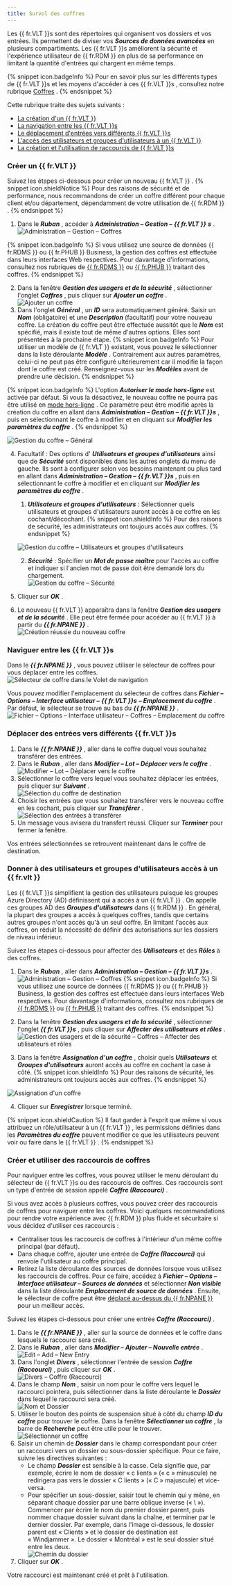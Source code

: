 ```yaml
---
title: Survol des coffres
---
```

Les {{ fr.VLT }}s sont des répertoires qui organisent vos dossiers et vos entrées. Ils permettent de diviser vos ***Sources de données avancées*** en plusieurs compartiments. Les {{ fr.VLT }}s améliorent la sécurité et l'expérience utilisateur de {{ fr.RDM }} en plus de sa performance en limitant la quantité d'entrées qui chargent en même temps.  

{% snippet icon.badgeInfo %} 
Pour en savoir plus sur les différents types de {{ fr.VLT }}s et les moyens d'accéder à ces {{ fr.VLT }}s , consultez notre rubrique [Coffres](/rdm/windows/commands/view/panels/vault/) . 
{% endsnippet %}
 
Cette rubrique traite des sujets suivants :  

* [La création d'un {{ fr.VLT }}](#créer-un--frvlt) 
* [La navigation entre les {{ fr.VLT }}s](#naviguer-entre-les--frvlt-s) 
* [Le déplacement d'entrées vers différents {{ fr.VLT }}s](#déplacer-des-entrées-vers-différents--frvlt-s) 
* [L'accès des utilisateurs et groupes d'utilisateurs à un {{ fr.VLT }}](#donner-à-des-utilisateurs-et-groupes-dutilisateurs-accès-à-un--frvlt) 
* [La création et l'utilisation de raccourcis de {{ fr.VLT }}s](#créer-et-utiliser-des-raccourcis-de-coffres) 

### Créer un {{ fr.VLT }} 

Suivez les étapes ci-dessous pour créer un nouveau {{ fr.VLT }} . 
{% snippet icon.shieldNotice %} 
Pour des raisons de sécurité et de performance, nous recommandons de créer un coffre différent pour chaque client et/ou département, dépendamment de votre utilisation de {{ fr.RDM }} . 
{% endsnippet %}
 
1. Dans le ***Ruban*** , accéder à ***Administration – Gestion –*** ***{{ fr.VLT }}*** ***s*** .  
![Administration – Gestion – Coffres](/img/fr/rdm/windows/RdmWin4087.png) 

{% snippet icon.badgeInfo %} 
Si vous utilisez une source de données {{ fr.RDMS }} ou {{ fr.PHUB }} Business, la gestion des coffres est effectuée dans leurs interfaces Web respectives. Pour davantage d'informations, consultez nos rubriques de [{{ fr.RDMS }}](/fr/server/web-interface/administration/security-management/vaults/) ou [{{ fr.PHUB }}](/fr/hub/web-interface/hub-overview/administration/management/vaults/) traitant des coffres. 
{% endsnippet %}
 

2. Dans la fenêtre ***Gestion des usagers et de la sécurité*** , sélectionner l'onglet ***Coffres*** , puis cliquer sur ***Ajouter un coffre*** .  
![Ajouter un coffre](/img/fr/rdm/windows/RdmWin4088.png) 
1. Dans l'onglet ***Général*** , un ***ID*** sera automatiquement généré. Saisir un ***Nom*** (obligatoire) et une ***Description*** (facultatif) pour votre nouveau coffre. La création du coffre peut être effectuée aussitôt que le ***Nom*** est spécifié, mais il existe tout de même d'autres options. Elles sont présentées à la prochaine étape. 
{% snippet icon.badgeInfo %} 
Pour utiliser un modèle de {{ fr.VLT }} existant, vous pouvez le sélectionner dans la liste déroulante ***Modèle*** . Contrairement aux autres paramètres, celui-ci ne peut pas être configuré ultérieurement car il modifie la façon dont le coffre est créé. Renseignez-vous sur les ***Modèles*** avant de prendre une décision. 
{% endsnippet %}
 
{% snippet icon.badgeInfo %} 
L'option ***Autoriser le mode hors-ligne*** est activée par défaut. Si vous la désactivez, le nouveau coffre ne pourra pas être utilisé en [mode hors-ligne](/fr/rdm/windows/data-sources/offline-mode/) . Ce paramètre peut être modifié après la création du coffre en allant dans ***Administration – Gestion –*** ***{{ fr.VLT }}s*** , puis en sélectionnant le coffre à modifier et en cliquant sur ***Modifier les paramètres du coffre*** . 
{% endsnippet %}
 
![Gestion du coffre – Général](/img/fr/rdm/windows/RdmWin4089.png) 

4. Facultatif : Des options d' ***Utilisateurs et groupes d'utilisateurs*** ainsi que de ***Sécurité*** sont disponibles dans les autres onglets du menu de gauche. Ils sont à configurer selon vos besoins maintenant ou plus tard en allant dans ***Administration – Gestion –*** ***{{ fr.VLT }}s*** , puis en sélectionnant le coffre à modifier et en cliquant sur ***Modifier les paramètres du coffre*** .  
    1. ***Utilisateurs et groupes d'utilisateurs*** : Sélectionner quels utilisateurs et groupes d'utilisateurs auront accès à ce coffre en les cochant/décochant. 
{% snippet icon.shieldInfo %} 
Pour des raisons de sécurité, les administrateurs ont toujours accès aux coffres. 
{% endsnippet %}
 
    ![Gestion du coffre – Utilisateurs et groupes d'utilisateurs](/img/fr/rdm/windows/RDMWin2074.png)  

    2. ***Sécurité*** : Spécifier un ***Mot de passe maître*** pour l'accès au coffre et indiquer si l'ancien mot de passe doit être demandé lors du chargement.  
    ![Gestion du coffre – Sécurité](/img/fr/rdm/windows/RDMWin2075.png) 

5. Cliquer sur ***OK*** . 
1. Le nouveau {{ fr.VLT }} apparaîtra dans la fenêtre ***Gestion des usagers et de la sécurité*** . Elle peut être fermée pour accéder au {{ fr.VLT }} à partir du ***{{ fr.NPANE }}*** .  
![Création réussie du nouveau coffre](/img/fr/rdm/windows/RDMWin2076.png) 

### Naviguer entre les {{ fr.VLT }}s 

Dans le ***{{ fr.NPANE }}*** , vous pouvez utiliser le sélecteur de coffres pour vous déplacer entre les coffres.  
![Sélecteur de coffre dans le Volet de navigation](/img/fr/rdm/windows/RdmWin4090.png) 

Vous pouvez modifier l'emplacement du sélecteur de coffres dans ***Fichier – Options – Interface utilisateur –*** ***{{ fr.VLT }}s*** ***– Emplacement du coffre*** . Par défaut, le sélecteur se trouve au bas du ***{{ fr.NPANE }}*** .  
![Fichier – Options – Interface utilisateur – Coffres – Emplacement du coffre](/img/fr/rdm/windows/RDMWin2077.png) 

### Déplacer des entrées vers différents {{ fr.VLT }}s 

1. Dans le ***{{ fr.NPANE }}*** , aller dans le coffre duquel vous souhaitez transférer des entrées. 
1. Dans le ***Ruban*** , aller dans ***Modifier – Lot – Déplacer vers le coffre*** .  
![Modifier – Lot – Déplacer vers le coffre](/img/fr/rdm/windows/RdmWin4091.png) 
1. Sélectionner le coffre vers lequel vous souhaitez déplacer les entrées, puis cliquer sur ***Suivant*** .  
![Sélection du coffre de destination](/img/fr/rdm/windows/RdmWin4092.png) 
1. Choisir les entrées que vous souhaitez transférer vers le nouveau coffre en les cochant, puis cliquer sur ***Transférer*** .  
![Sélection des entrées à transférer](/img/fr/rdm/windows/RdmWin4093.png) 
1. Un message vous avisera du transfert réussi. Cliquer sur ***Terminer*** pour fermer la fenêtre. 

Vos entrées sélectionnées se retrouvent maintenant dans le coffre de destination.  

### Donner à des utilisateurs et groupes d'utilisateurs accès à un {{ fr.vlt }} 

Les {{ fr.VLT }}s simplifient la gestion des utilisateurs puisque les groupes Azure Directory (AD) définissent qui a accès à un {{ fr.VLT }} . On appelle ces groupes AD des ***Groupes d'utilisateurs*** dans {{ fr.RDM }} . En général, la plupart des groupes a accès à quelques coffres, tandis que certains autres groupes n'ont accès qu'à un seul coffre. En limitant l'accès aux coffres, on réduit la nécessité de définir des autorisations sur les dossiers de niveau inférieur.  

Suivez les étapes ci-dessous pour affecter des ***Utilisateurs*** et des ***Rôles*** à des coffres.  

1. Dans le ***Ruban*** , aller dans ***Administration – Gestion –*** ***{{ fr.VLT }}s*** .  
![Administration – Gestion – Coffres](/img/fr/rdm/windows/RdmWin4087.png) 
{% snippet icon.badgeInfo %} 
Si vous utilisez une source de données {{ fr.RDMS }} ou {{ fr.PHUB }} Business, la gestion des coffres est effectuée dans leurs interfaces Web respectives. Pour davantage d'informations, consultez nos rubriques de [{{ fr.RDMS }}](/fr/server/web-interface/administration/security-management/vaults/) ou [{{ fr.PHUB }}](/fr/hub/web-interface/hub-overview/administration/management/vaults/) traitant des coffres. 
{% endsnippet %}
 

2. Dans la fenêtre ***Gestion des usagers et de la sécurité*** , sélectionner l'onglet ***{{ fr.VLT }}s*** , puis cliquer sur ***Affecter des utilisateurs et rôles*** .  
![Gestion des usagers et de la sécurité – Coffres – Affecter des utilisateurs et rôles](/img/fr/rdm/windows/RdmWin4094.png) 
1. Dans la fenêtre ***Assignation d'un coffre*** , choisir quels ***Utilisateurs*** et ***Groupes d'utilisateurs*** auront accès au coffre en cochant la case à côté. 
{% snippet icon.shieldInfo %} 
Pour des raisons de sécurité, les administrateurs ont toujours accès aux coffres. 
{% endsnippet %}
 
![Assignation d'un coffre](/img/fr/rdm/windows/RdmWin4095.png) 

4. Cliquer sur ***Enregistrer*** lorsque terminé. 

{% snippet icon.shieldCaution %} 
Il faut garder à l'esprit que même si vous attribuez un rôle/utilisateur à un {{ fr.VLT }} , les permissions définies dans les ***Paramètres du coffre*** peuvent modifier ce que les utilisateurs peuvent voir ou faire dans le {{ fr.VLT }} . 
{% endsnippet %}
 
### Créer et utiliser des raccourcis de coffres 

Pour naviguer entre les coffres, vous pouvez utiliser le menu déroulant du sélecteur de {{ fr.VLT }}s ou des raccourcis de coffres. Ces raccourcis sont un type d'entrée de session appelé ***Coffre (Raccourci)*** .  

Si vous avez accès à plusieurs coffres, vous pouvez créer des raccourcis de coffres pour naviguer entre les coffres. Voici quelques recommandations pour rendre votre expérience avec {{ fr.RDM }} plus fluide et sécuritaire si vous décidez d'utiliser ces raccourcis :  

* Centraliser tous les raccourcis de coffres à l'intérieur d'un même coffre principal (par défaut). 
* Dans chaque coffre, ajouter une entrée de ***Coffre (Raccourci)*** qui renvoie l'utilisateur au coffre principal. 
* Retirez la liste déroulante des sources de données lorsque vous utilisez les raccourcis de coffres. Pour ce faire, accédez à ***Fichier – Options – Interface utilisateur – Sources de données*** et sélectionner ***Non visible*** dans la liste déroulante ***Emplacement de source de données*** . Ensuite, le sélecteur de coffre peut être [déplacé au-dessus du {{ fr.NPANE }}](#déplacer-des-entrées-vers-différents--frvlt-s) pour un meilleur accès. 

Suivez les étapes ci-dessous pour créer une entrée ***Coffre (Raccourci)*** . 

1. Dans le ***{{ fr.NPANE }}*** , aller sur la source de données et le coffre dans lesquels le raccourci sera créé. 
1. Dans le ***Ruban*** , aller dans ***Modifier – Ajouter – Nouvelle entrée*** .  
![Edit – Add – New Entry](/img/fr/rdm/windows/RDMWin2073.png) 
1. Dans l'onglet ***Divers*** , sélectionner l'entrée de session ***Coffre (Raccourci)*** , puis cliquer sur ***OK*** .  
![Divers – Coffre (Raccourci)](/img/fr/rdm/windows/RdmWin4098.png) 
1. Dans le champ ***Nom*** , saisir un nom pour le coffre vers lequel le raccourci pointera, puis sélectionner dans la liste déroulante le ***Dossier*** dans lequel le raccourci sera créé.  
![Nom et Dossier](/img/fr/rdm/windows/RDMWin2079.png) 
1. Utiliser le bouton des points de suspension situé à côté du champ ***ID du coffre*** pour trouver le coffre. Dans la fenêtre ***Sélectionner un coffre*** , la barre de ***Recherche*** peut être utile pour le trouver.  
![Sélectionner un coffre](/img/fr/rdm/windows/RDMWin2078.png) 
1. Saisir un chemin de ***Dossier*** dans le champ correspondant pour créer un raccourci vers un dossier ou sous-dossier spécifique. Pour ce faire, suivre les directives suivantes :  
    * Le champ ***Dossier*** est sensible à la casse. Cela signifie que, par exemple, écrire le nom de dossier « c lients » (« c » minuscule) ne redirigera pas vers le dossier « C lients » (« C » majuscule) et vice-versa. 
    * Pour spécifier un sous-dossier, saisir tout le chemin qui y mène, en séparant chaque dossier par une barre oblique inverse (« \ »). Commencer par écrire le nom du premier dossier parent, puis nommer chaque dossier suivant dans la chaîne, et terminer par le dernier dossier. Par exemple, dans l'image ci-dessous, le dossier parent est « Clients » et le dossier de destination est « Windjammer ». Le dossier « Montréal » est le seul dossier situé entre les deux.  
![Chemin du dossier](/img/fr/rdm/windows/RDMWin2080.png) 
7. Cliquer sur ***OK*** . 

Votre raccourci est maintenant créé et prêt à l'utilisation. 

